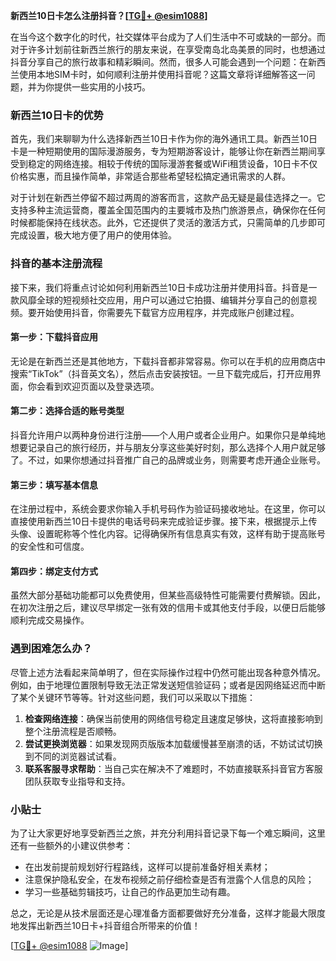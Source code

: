 **新西兰10日卡怎么注册抖音？[[TG💪+ @esim1088](https://t.me/s/esim1088)]**

在当今这个数字化的时代，社交媒体平台成为了人们生活中不可或缺的一部分。而对于许多计划前往新西兰旅行的朋友来说，在享受南岛北岛美景的同时，也想通过抖音分享自己的旅行故事和精彩瞬间。然而，很多人可能会遇到一个问题：在新西兰使用本地SIM卡时，如何顺利注册并使用抖音呢？这篇文章将详细解答这一问题，并为你提供一些实用的小技巧。

### 新西兰10日卡的优势

首先，我们来聊聊为什么选择新西兰10日卡作为你的海外通讯工具。新西兰10日卡是一种短期使用的国际漫游服务，专为短期游客设计，能够让你在新西兰期间享受到稳定的网络连接。相较于传统的国际漫游套餐或WiFi租赁设备，10日卡不仅价格实惠，而且操作简单，非常适合那些希望轻松搞定通讯需求的人群。

对于计划在新西兰停留不超过两周的游客而言，这款产品无疑是最佳选择之一。它支持多种主流运营商，覆盖全国范围内的主要城市及热门旅游景点，确保你在任何时候都能保持在线状态。此外，它还提供了灵活的激活方式，只需简单的几步即可完成设置，极大地方便了用户的使用体验。

### 抖音的基本注册流程

接下来，我们将重点讨论如何利用新西兰10日卡成功注册并使用抖音。抖音是一款风靡全球的短视频社交应用，用户可以通过它拍摄、编辑并分享自己的创意视频。要开始使用抖音，你需要先下载官方应用程序，并完成账户创建过程。

#### 第一步：下载抖音应用
无论是在新西兰还是其他地方，下载抖音都非常容易。你可以在手机的应用商店中搜索“TikTok”（抖音英文名），然后点击安装按钮。一旦下载完成后，打开应用界面，你会看到欢迎页面以及登录选项。

#### 第二步：选择合适的账号类型
抖音允许用户以两种身份进行注册——个人用户或者企业用户。如果你只是单纯地想要记录自己的旅行经历，并与朋友分享这些美好时刻，那么选择个人用户就足够了。不过，如果你想通过抖音推广自己的品牌或业务，则需要考虑开通企业账号。

#### 第三步：填写基本信息
在注册过程中，系统会要求你输入手机号码作为验证码接收地址。在这里，你可以直接使用新西兰10日卡提供的电话号码来完成验证步骤。接下来，根据提示上传头像、设置昵称等个性化内容。记得确保所有信息真实有效，这样有助于提高账号的安全性和可信度。

#### 第四步：绑定支付方式
虽然大部分基础功能都可以免费使用，但某些高级特性可能需要付费解锁。因此，在初次注册之后，建议尽早绑定一张有效的信用卡或其他支付手段，以便日后能够顺利完成交易操作。

### 遇到困难怎么办？

尽管上述方法看起来简单明了，但在实际操作过程中仍然可能出现各种意外情况。例如，由于地理位置限制导致无法正常发送短信验证码；或者是因网络延迟而中断了某个关键环节等等。针对这些问题，我们可以采取以下措施：

1. **检查网络连接**：确保当前使用的网络信号稳定且速度足够快，这将直接影响到整个注册流程是否顺畅。
2. **尝试更换浏览器**：如果发现网页版版本加载缓慢甚至崩溃的话，不妨试试切换到不同的浏览器试试看。
3. **联系客服寻求帮助**：当自己实在解决不了难题时，不妨直接联系抖音官方客服团队获取专业指导和支持。

### 小贴士

为了让大家更好地享受新西兰之旅，并充分利用抖音记录下每一个难忘瞬间，这里还有一些额外的小建议供参考：

- 在出发前提前规划好行程路线，这样可以提前准备好相关素材；
- 注意保护隐私安全，在发布视频之前仔细检查是否有泄露个人信息的风险；
- 学习一些基础剪辑技巧，让自己的作品更加生动有趣。

总之，无论是从技术层面还是心理准备方面都要做好充分准备，这样才能最大限度地发挥出新西兰10日卡+抖音组合所带来的价值！

[[TG💪+ @esim1088](https://t.me/s/esim1088) ![Image](https://i.postimg.cc/4NQfJmqS/Snipaste-2025-05-13-00-14-12.png)]
